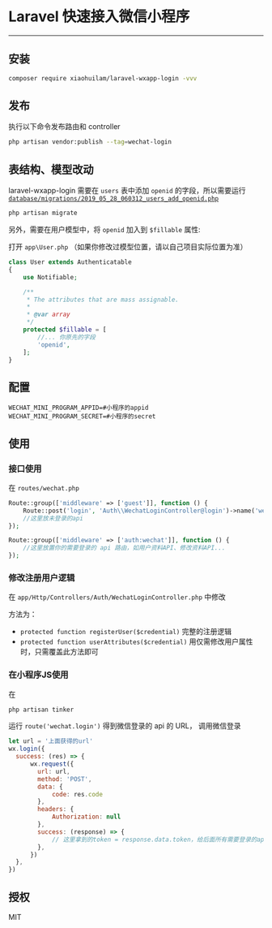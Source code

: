 # Laravel 快速接入微信小程序
---

## 安装
```bash
composer require xiaohuilam/laravel-wxapp-login -vvv
```

## 发布
执行以下命令发布路由和 controller
```bash
php artisan vendor:publish --tag=wechat-login
```

## 表结构、模型改动
laravel-wxapp-login 需要在 `users` 表中添加 `openid` 的字段，所以需要运行 [`database/migrations/2019_05_28_060312_users_add_openid.php`](https://github.com/xiaohuilam/laravel-wxapp-login/blob/master/publishes/migrations/2019_05_28_060312_users_add_openid.php)
```bash
php artisan migrate
```

另外，需要在用户模型中，将 `openid` 加入到 `$fillable` 属性:

打开 `app\User.php` （如果你修改过模型位置，请以自己项目实际位置为准）
```php
class User extends Authenticatable
{
    use Notifiable;

    /**
     * The attributes that are mass assignable.
     *
     * @var array
     */
    protected $fillable = [
        //... 你原先的字段
        'openid',
    ];
}
```

## 配置
```env
WECHAT_MINI_PROGRAM_APPID=#小程序的appid
WECHAT_MINI_PROGRAM_SECRET=#小程序的secret
```

## 使用

### 接口使用

在 `routes/wechat.php`
```php
Route::group(['middleware' => ['guest']], function () {
    Route::post('login', 'Auth\\WechatLoginController@login')->name('wechat.login');
    //这里放未登录的api
});

Route::group(['middleware' => ['auth:wechat']], function () {
    //这里放置你的需要登录的 api 路由，如用户资料API、修改资料API...
});
```

### 修改注册用户逻辑

在 `app/Http/Controllers/Auth/WechatLoginController.php` 中修改

方法为：
- `protected function registerUser($credential)` 完整的注册逻辑
- `protected function userAttributes($credential)` 用仅需修改用户属性时，只需覆盖此方法即可


### 在小程序JS使用

在
```bash
php artisan tinker
```
运行 `route('wechat.login')` 得到微信登录的 api 的 URL， 调用微信登录
```javascript
let url = '上面获得的url'
wx.login({
  success: (res) => {
      wx.request({
        url: url,
        method: 'POST',
        data: {
            code: res.code
        },
        headers: {
            Authorization: null
        },
        success: (response) => {
            // 这里拿到的token = response.data.token，给后面所有需要登录的api都带上 {headers: {Authorization: response.data.token}}
        },
      })
  },
})
```

## 授权
MIT